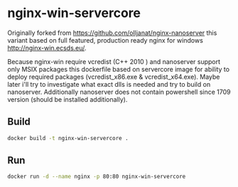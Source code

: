 # nginx-win-servercore

Originally forked from https://github.com/olljanat/nginx-nanoserver this variant based on full featured, production ready nginx for windows http://nginx-win.ecsds.eu/.

Because nginx-win require vcredist (C++ 2010 ) and nanoserver support only MSIX packages this dockerfile based on servercore image for ability to deploy required packages (vcredist_x86.exe & vcredist_x64.exe). Maybe later i'll try to investigate what exact dlls is needed and try to build on nanoserver. Additionally nanoserver does not contain powershell since 1709 version (should be installed additionally).


## Build
```bash
docker build -t nginx-win-servercore .
```

## Run
```bash
docker run -d --name nginx -p 80:80 nginx-win-servercore
```
